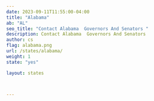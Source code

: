 ```yaml
---
date: 2023-09-11T11:55:00-04:00
title: "Alabama"
ab: "AL"
seo_title: "Contact Alabama  Governors And Senators "
description: Contact Alabama  Governors And Senators 
author: cs
flag: alabama.png
url: /states/alabama/
weight: 1
state: "yes"

layout: states



---
```


